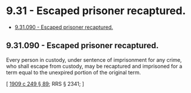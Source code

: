 # 9.31 - Escaped prisoner recaptured.
* [9.31.090 - Escaped prisoner recaptured.](#931090---escaped-prisoner-recaptured)
## 9.31.090 - Escaped prisoner recaptured.
Every person in custody, under sentence of imprisonment for any crime, who shall escape from custody, may be recaptured and imprisoned for a term equal to the unexpired portion of the original term.

\[ [1909 c 249 § 89](http://leg.wa.gov/CodeReviser/documents/sessionlaw/1909c249.pdf?cite=1909%20c%20249%20§%2089); RRS § 2341; \]

